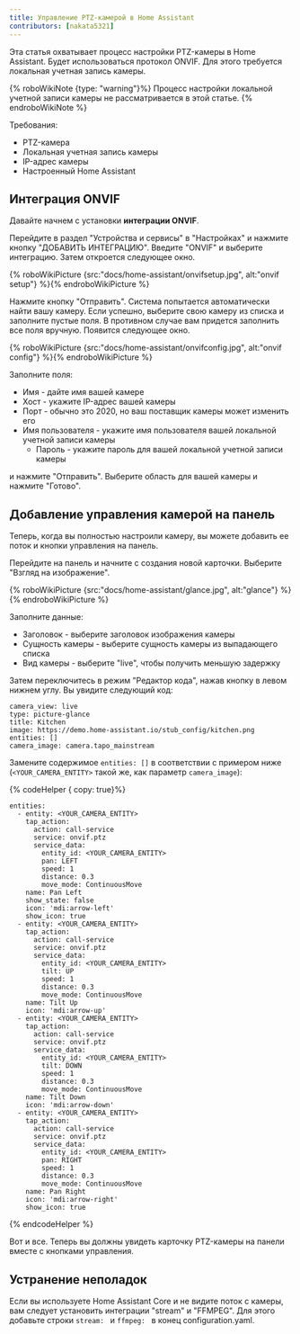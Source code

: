 ```yaml
---
title: Управление PTZ-камерой в Home Assistant
contributors: [nakata5321]
---
```


Эта статья охватывает процесс настройки PTZ-камеры в Home Assistant.
Будет использоваться протокол ONVIF. Для этого требуется локальная учетная запись камеры.

{% roboWikiNote {type: "warning"}%} Процесс настройки локальной учетной записи камеры не рассматривается в этой статье.
{% endroboWikiNote %}

Требования:
- PTZ-камера
- Локальная учетная запись камеры
- IP-адрес камеры
- Настроенный Home Assistant

## Интеграция ONVIF

Давайте начнем с установки **интеграции ONVIF**.

Перейдите в раздел "Устройства и сервисы" в "Настройках" и нажмите кнопку "ДОБАВИТЬ ИНТЕГРАЦИЮ".
Введите "ONVIF" и выберите интеграцию. Затем откроется следующее окно.

{% roboWikiPicture {src:"docs/home-assistant/onvifsetup.jpg", alt:"onvif setup"} %}{% endroboWikiPicture %}

Нажмите кнопку "Отправить". Система попытается автоматически найти вашу камеру. Если успешно,
выберите свою камеру из списка и заполните пустые поля.
В противном случае вам придется заполнить все поля вручную. Появится следующее окно.

{% roboWikiPicture {src:"docs/home-assistant/onvifconfig.jpg", alt:"onvif config"} %}{% endroboWikiPicture %}

Заполните поля:
- Имя - дайте имя вашей камере
- Хост - укажите IP-адрес вашей камеры
- Порт - обычно это 2020, но ваш поставщик камеры может изменить его
- Имя пользователя - укажите имя пользователя вашей локальной учетной записи камеры
  - Пароль - укажите пароль для вашей локальной учетной записи камеры

и нажмите "Отправить". Выберите область для вашей камеры и нажмите "Готово".

## Добавление управления камерой на панель

Теперь, когда вы полностью настроили камеру, вы можете добавить ее поток и кнопки управления на панель.

Перейдите на панель и начните с создания новой карточки. Выберите "Взгляд на изображение".

{% roboWikiPicture {src:"docs/home-assistant/glance.jpg", alt:"glance"} %}{% endroboWikiPicture %}

Заполните данные:
- Заголовок - выберите заголовок изображения камеры
- Сущность камеры - выберите сущность камеры из выпадающего списка
- Вид камеры - выберите "live", чтобы получить меньшую задержку

Затем переключитесь в режим "Редактор кода", нажав кнопку в левом нижнем углу. Вы увидите следующий код:
```shell
camera_view: live
type: picture-glance
title: Kitchen
image: https://demo.home-assistant.io/stub_config/kitchen.png
entities: []
camera_image: camera.tapo_mainstream
```

Замените содержимое `entities: []` в соответствии с примером ниже (`<YOUR_CAMERA_ENTITY>` такой же, как параметр `camera_image`):

{% codeHelper { copy: true}%}

```
entities:
  - entity: <YOUR_CAMERA_ENTITY>
    tap_action:
      action: call-service
      service: onvif.ptz
      service_data:
        entity_id: <YOUR_CAMERA_ENTITY>
        pan: LEFT
        speed: 1
        distance: 0.3
        move_mode: ContinuousMove
    name: Pan Left
    show_state: false
    icon: 'mdi:arrow-left'
    show_icon: true
  - entity: <YOUR_CAMERA_ENTITY>
    tap_action:
      action: call-service
      service: onvif.ptz
      service_data:
        entity_id: <YOUR_CAMERA_ENTITY>
        tilt: UP
        speed: 1
        distance: 0.3
        move_mode: ContinuousMove
    name: Tilt Up
    icon: 'mdi:arrow-up'
  - entity: <YOUR_CAMERA_ENTITY>
    tap_action:
      action: call-service
      service: onvif.ptz
      service_data:
        entity_id: <YOUR_CAMERA_ENTITY>
        tilt: DOWN
        speed: 1
        distance: 0.3
        move_mode: ContinuousMove
    name: Tilt Down
    icon: 'mdi:arrow-down'
  - entity: <YOUR_CAMERA_ENTITY>
    tap_action:
      action: call-service
      service: onvif.ptz
      service_data:
        entity_id: <YOUR_CAMERA_ENTITY>
        pan: RIGHT
        speed: 1
        distance: 0.3
        move_mode: ContinuousMove
    name: Pan Right
    icon: 'mdi:arrow-right'
    show_icon: true
```

{% endcodeHelper %}

Вот и все. Теперь вы должны увидеть карточку PTZ-камеры на панели вместе с кнопками управления.

## Устранение неполадок
Если вы используете Home Assistant Core и не видите поток с камеры, вам следует установить интеграции "stream" и "FFMPEG".
Для этого добавьте строки `stream: ` и `ffmpeg: ` в конец configuration.yaml.